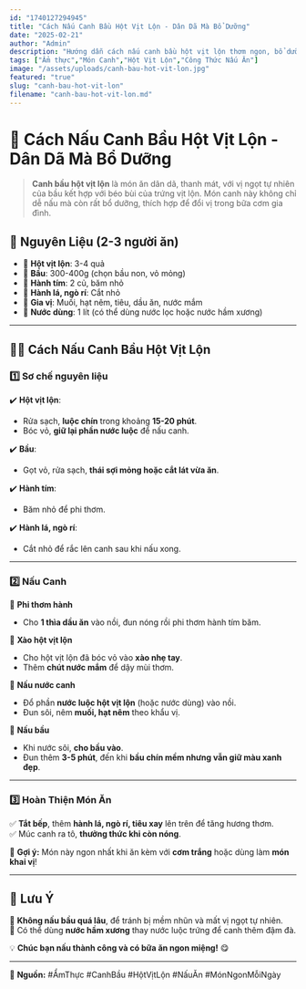 ```yaml
---
id: "1740127294945"
title: "Cách Nấu Canh Bầu Hột Vịt Lộn - Dân Dã Mà Bổ Dưỡng"
date: "2025-02-21"
author: "Admin"
description: "Hướng dẫn cách nấu canh bầu hột vịt lộn thơm ngon, bổ dưỡng với công thức đơn giản."
tags: ["Ẩm thực","Món Canh","Hột Vịt Lộn","Công Thức Nấu Ăn"]
image: "/assets/uploads/canh-bau-hot-vit-lon.jpg"
featured: "true"
slug: "canh-bau-hot-vit-lon"
filename: "canh-bau-hot-vit-lon.md"
---
```

# 🥣 Cách Nấu Canh Bầu Hột Vịt Lộn - Dân Dã Mà Bổ Dưỡng  

>**Canh bầu hột vịt lộn** là món ăn dân dã, thanh mát, với vị ngọt tự nhiên của bầu kết hợp với béo bùi của trứng vịt lộn. Món canh này không chỉ dễ nấu mà còn rất bổ dưỡng, thích hợp để đổi vị trong bữa cơm gia đình.  




## 🛒 **Nguyên Liệu** (2-3 người ăn)  
- 🥚 **Hột vịt lộn**: 3-4 quả  
- 🥒 **Bầu**: 300-400g (chọn bầu non, vỏ mỏng)  
- 🧅 **Hành tím**: 2 củ, băm nhỏ  
- 🌿 **Hành lá, ngò rí**: Cắt nhỏ  
- 🧂 **Gia vị**: Muối, hạt nêm, tiêu, dầu ăn, nước mắm  
- 🥣 **Nước dùng**: 1 lít (có thể dùng nước lọc hoặc nước hầm xương)  

---

## 👩‍🍳 **Cách Nấu Canh Bầu Hột Vịt Lộn**  

### 1️⃣ **Sơ chế nguyên liệu**  
✔️ **Hột vịt lộn**:  
- Rửa sạch, **luộc chín** trong khoảng **15-20 phút**.  
- Bóc vỏ, **giữ lại phần nước luộc** để nấu canh.  

✔️ **Bầu**:  
- Gọt vỏ, rửa sạch, **thái sợi mỏng hoặc cắt lát vừa ăn**.  

✔️ **Hành tím**:  
- Băm nhỏ để phi thơm.  

✔️ **Hành lá, ngò rí**:  
- Cắt nhỏ để rắc lên canh sau khi nấu xong.  

---

### 2️⃣ **Nấu Canh**  

🥄 **Phi thơm hành**  
- Cho **1 thìa dầu ăn** vào nồi, đun nóng rồi phi thơm hành tím băm.  

🥄 **Xào hột vịt lộn**  
- Cho hột vịt lộn đã bóc vỏ vào **xào nhẹ tay**.  
- Thêm **chút nước mắm** để dậy mùi thơm.  

🥄 **Nấu nước canh**  
- Đổ phần **nước luộc hột vịt lộn** (hoặc nước dùng) vào nồi.  
- Đun sôi, nêm **muối, hạt nêm** theo khẩu vị.  

🥄 **Nấu bầu**  
- Khi nước sôi, **cho bầu vào**.  
- Đun thêm **3-5 phút**, đến khi **bầu chín mềm nhưng vẫn giữ màu xanh đẹp**.  

---

### 3️⃣ **Hoàn Thiện Món Ăn**  

✅ **Tắt bếp**, thêm **hành lá, ngò rí, tiêu xay** lên trên để tăng hương thơm.  
✅ Múc canh ra tô, **thưởng thức khi còn nóng**.  

🍚 **Gợi ý:** Món này ngon nhất khi ăn kèm với **cơm trắng** hoặc dùng làm **món khai vị**!  

---

## 📌 **Lưu Ý**  
🔹 **Không nấu bầu quá lâu**, để tránh bị mềm nhũn và mất vị ngọt tự nhiên.  
🔹 Có thể dùng **nước hầm xương** thay nước luộc trứng để canh thêm đậm đà.  

💡 **Chúc bạn nấu thành công và có bữa ăn ngon miệng!** 😋  

---

📌 **Nguồn:** #ẨmThực #CanhBầu #HộtVịtLộn #NấuĂn #MónNgonMỗiNgày